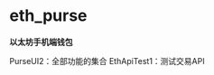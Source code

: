 # eth_purse
****************************以太坊手机端钱包****************************


PurseUI2：全部功能的集合
EthApiTest1：测试交易API
